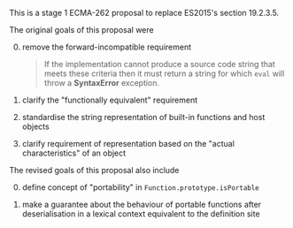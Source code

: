This is a stage 1 ECMA-262 proposal to replace ES2015's section 19.2.3.5.

The original goals of this proposal were

0. remove the forward-incompatible requirement

    > If the implementation cannot produce a source code string that meets these
    > criteria then it must return a string for which `eval` will throw a
    > **SyntaxError** exception.

0. clarify the "functionally equivalent" requirement

0. standardise the string representation of built-in functions and host objects

0. clarify requirement of representation based on the "actual characteristics" of an object

The revised goals of this proposal also include

0. define concept of "portability" in `Function.prototype.isPortable`

0. make a guarantee about the behaviour of portable functions after deserialisation in a lexical context equivalent to the definition site
